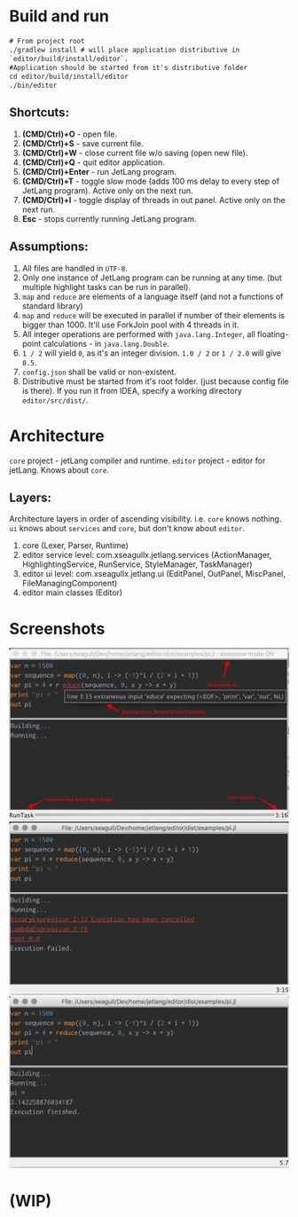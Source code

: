 # Build and run
```
# From project root
./gradlew install # will place application distributive in `editor/build/install/editor`.
#Application should be started from it's distributive folder
cd editor/build/install/editor
./bin/editor
```

## Shortcuts:
1. __(CMD/Ctrl)+O__ - open file.
2. __(CMD/Ctrl)+S__ - save current file.
3. __(CMD/Ctrl)+W__ - close current file w/o saving (open new file).
4. __(CMD/Ctrl)+Q__ - quit editor application.
5. __(CMD/Ctrl)+Enter__ - run JetLang program.
5. __(CMD/Ctrl)+T__ - toggle slow mode (adds 100 ms delay to every step of JetLang program). Active only on the next run.
6. __(CMD/Ctrl)+I__ - toggle display of threads in out panel. Active only on the next run.
7. __Esc__ - stops currently running JetLang program.

## Assumptions:
1. All files are handled in `UTF-8`.
2. Only one instance of JetLang program can be running at any time. (but multiple highlight tasks can be run in parallel).
3. `map` and `reduce` are elements of a language itself (and not a functions of standard library)
4. `map` and `reduce` will be executed in parallel if number of their elements is bigger than 1000. It'll use ForkJoin pool with 4 threads in it.
5. All integer operations are performed with `java.lang.Integer`, all floating-point calculations - in `java.lang.Double`.
6. `1 / 2` will yield `0`, as it's an integer division. `1.0 / 2` or `1 / 2.0` will give `0.5`.
7. `config.json` shall be valid or non-existent.
8. Distributive must be started from it's root folder. (just because config file is there). If you run it from IDEA, specify a working directory `editor/src/dist/`.

# Architecture
`core` project - jetLang compiler and runtime.
`editor` project - editor for jetLang. Knows about `core`.


## Layers:

Architecture layers in order of ascending visibility. i.e. `core` knows nothing. `ui` knows about `services` and `core`, but don't know about `editor`.

1. core (Lexer, Parser, Runtime)
2. editor service level: com.xseagullx.jetlang.services (ActionManager, HighlightingService, RunService, StyleManager, TaskManager)
3. editor ui level: com.xseagullx.jetlang.ui (EditPanel, OutPanel, MiscPanel, FileManagingComponent)
4. editor main classes (Editor)


# Screenshots
![Running with error](/misc/Runnning%20with%20error.png)
![Cancelled](/misc/Cancelled.png)
![Success](/misc/Success.png)

# __(WIP)__
